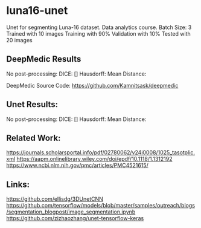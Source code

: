 # luna16-unet
Unet for segmenting Luna-16 dataset. Data analytics course.
Batch Size: 3
Trained with 10 images
Training with 90%
Validation with 10%
Tested with 20 images

DeepMedic Results
---------------------
No post-processing:
DICE: []
Hausdorff:
Mean Distance:

DeepMedic Source Code:
https://github.com/Kamnitsask/deepmedic

Unet Results:
--------------------
No post-processing:
DICE: []
Hausdorff:
Mean Distance:

Related Work:
--------------------
https://journals.scholarsportal.info/pdf/02780062/v24i0008/1025_tasotplic.xml
https://aapm.onlinelibrary.wiley.com/doi/epdf/10.1118/1.1312192
https://www.ncbi.nlm.nih.gov/pmc/articles/PMC4521615/

Links:
---------------------
https://github.com/ellisdg/3DUnetCNN
https://github.com/tensorflow/models/blob/master/samples/outreach/blogs/segmentation_blogpost/image_segmentation.ipynb
https://github.com/zizhaozhang/unet-tensorflow-keras
